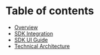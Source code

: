 # Table of contents

* [Overview](README.md)
* [SDK Integration](sdk-integration.md)
* [SDK UI Guide](sdk-ui-doc.md)
* [Technical Architecture](technical-architecture.md)
